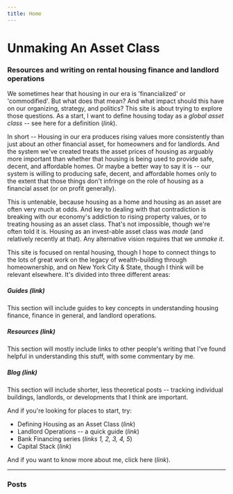 ```yaml
---
title: Home
---
```


# Unmaking An Asset Class

### Resources and writing on rental housing finance and landlord operations

We sometimes hear that housing in our era is 'financialized' or 'commodified'. But what does that mean? And what impact should this have on our organizing, strategy, and politics? This site is about trying to explore those questions. As a start, I want to define housing today as a *global asset class* -- see here for a definition (*link*). 

In short -- Housing in our era produces rising values more consistently than just about an other financial asset, for homeowners and for landlords. And the system we've created treats the asset prices of housing as arguably more important than whether that housing is being used to provide safe, decent, and affordable homes. Or maybe a better way to say it is -- our system is willing to producing safe, decent, and affordable homes only to the extent that those things don't infringe on the role of housing as a financial asset (or on profit generally).

This is untenable, because housing as a home and housing as an asset are often very much at odds. And key to dealing with that contradiction is breaking with our economy's addiction to rising property values, or to treating housing as an asset class. That's not impossible, though we're often told it is. Housing as an invest-able asset class was *made* (and relatively recently at that). Any alternative vision requires that we *unmake it*.

This site is focused on rental housing, though I hope to connect things to the lots of great work on the legacy of wealth-building through homeownership, and on New York City & State, though I think will be relevant elsewhere. It's divided into three different areas:

##### Guides (*link*) 
This section will include guides to key concepts in understanding housing finance, finance in general, and landlord operations.

##### Resources (*link*)
This section will mostly include links to other people's writing that I've found helpful in understanding this stuff, with some commentary by me.

##### Blog (*link*) 
This section will include shorter, less theoretical posts -- tracking individual buildings, landlords, or developments that I think are important.


And if you're looking for places to start, try:

- Defining Housing as an Asset Class (*link*)
- Landlord Operations -- a quick guide (*link*)
- Bank Financing series (*links 1, 2, 3, 4, 5*)
- Capital Stack (*link*)

And if you want to know more about me, click here (*link*). 

---

### Posts


